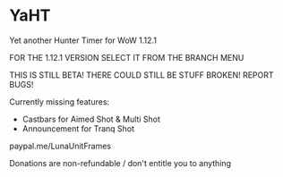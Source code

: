 # YaHT
Yet another Hunter Timer for WoW 1.12.1

FOR THE 1.12.1 VERSION SELECT IT FROM THE BRANCH MENU

THIS IS STILL BETA! THERE COULD STILL BE STUFF BROKEN! REPORT BUGS!

Currently missing features:

- Castbars for Aimed Shot & Multi Shot
- Announcement for Tranq Shot


paypal.me/LunaUnitFrames

Donations are non-refundable / don't entitle you to anything
